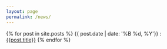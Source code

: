 ```yaml
---
layout: page
permalink: /news/
---
```


<!-- TODO: Make this look good-->

{% for post in site.posts %}
{{ post.date | date: '%B %d, %Y'}} : [{{post.title}}]({{post.url}})
{% endfor %}

